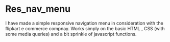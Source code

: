 # Res_nav_menu
I have made a simple responsive navigation menu in consideration with the flipkart e commerce compnay.
Works simply on the basic HTML , CSS (with some media queries) and a bit sprinkle of javascript functions.
